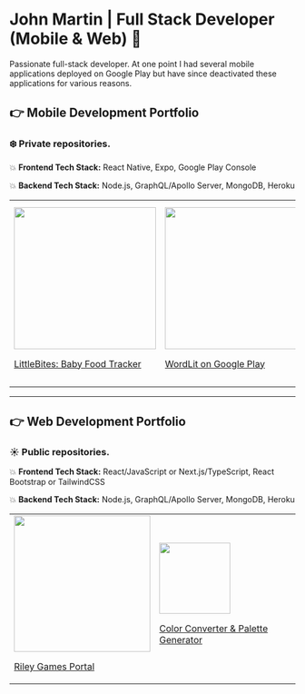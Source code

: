 # John Martin | Full Stack Developer (Mobile & Web) 👋
Passionate full-stack developer. At one point I had several mobile applications deployed on Google Play but have since deactivated these applications for various reasons.

## :point_right: Mobile Development Portfolio 
### :snowflake: Private repositories.
:boom: **Frontend Tech Stack:** React Native, Expo, Google Play Console

:boom: **Backend Tech Stack:** Node.js, GraphQL/Apollo Server, MongoDB, Heroku

<table>
  <tr>
    <td>
      <a href="https://play.google.com/store/apps/details?id=com.babyFoodTracker">
        <img src="https://github.com/gemsjohn/gemsjohn/assets/96096362/fe70f321-711e-4a1d-be86-5498a0b48890" width="250vw" />
        <p>LittleBites: Baby Food Tracker</p>
      </a>
    </td>
    <td>
      <a href="https://play.google.com/store/apps/details?id=com.WordLit">
        <img src="https://user-images.githubusercontent.com/96096362/222331053-144f3e81-daa8-442f-b183-6029ad1e6a43.png" width="250vw" />
        <p>WordLit on Google Play</p>
      </a>
    </td>
    <td>
      <a href="https://play.google.com/store/apps/details?id=com.cosmicscramble">
        <img src="https://user-images.githubusercontent.com/96096362/222332366-96955cda-50da-4e8d-ad27-dfd774b2eb5b.png" width="250vw" />
        <p>Cosmic Scramble on Google Play</p>
      </a>
    </td>
  </tr>
</table>

---

## :point_right: Web Development Portfolio
### :sunny: Public repositories.
:boom: **Frontend Tech Stack:** React/JavaScript or Next.js/TypeScript, React Bootstrap or TailwindCSS

:boom: **Backend Tech Stack:** Node.js, GraphQL/Apollo Server, MongoDB, Heroku
<table>
  <tr>
    <td>
      <a href="https://riley-games.vercel.app/home">
        <img src="https://user-images.githubusercontent.com/96096362/222332566-72f3cd47-88c9-4229-9115-e3288da81695.png" width="240vw" />
        <p>Riley Games Portal</p>
      </a>
    </td>
    <td>
      <a href="https://hextorgbapro.com/">
        <img src="https://user-images.githubusercontent.com/96096362/222333079-39c8fa9f-823a-474e-a05b-e5a769169637.png" width="125vw" />
        <p>Color Converter & Palette Generator</p>
      </a>
    </td>
  </tr>
</table>


<!--![screenshot_riley_games](https://user-images.githubusercontent.com/96096362/222329553-2cbb0b89-8e64-43e4-bfe4-c44009e08dd9.png)

**gemsjohn/gemsjohn** is a ✨ _special_ ✨ repository because its `README.md` (this file) appears on your GitHub profile.

Here are some ideas to get you started:

- 🔭 I’m currently working on ...
- 🌱 I’m currently learning ...
- 👯 I’m looking to collaborate on ...
- 🤔 I’m looking for help with ...
- 💬 Ask me about ...
- 📫 How to reach me: ...
- 😄 Pronouns: ...
- ⚡ Fun fact: ...
-->

